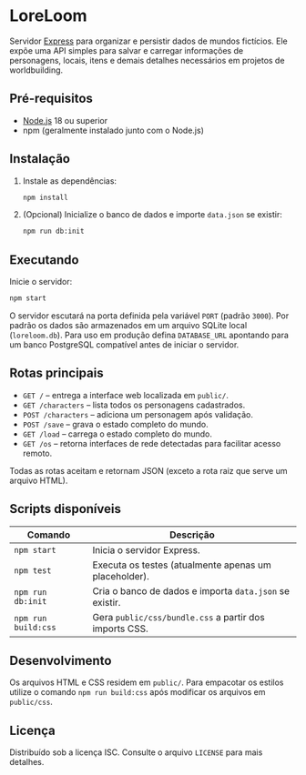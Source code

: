 # LoreLoom

Servidor [Express](https://expressjs.com/) para organizar e persistir dados de mundos fictícios. 
Ele expõe uma API simples para salvar e carregar informações de personagens, locais, itens e demais detalhes
necessários em projetos de worldbuilding.

## Pré-requisitos
- [Node.js](https://nodejs.org/) 18 ou superior
- npm (geralmente instalado junto com o Node.js)

## Instalação
1. Instale as dependências:
   ```bash
   npm install
   ```
2. (Opcional) Inicialize o banco de dados e importe `data.json` se existir:
   ```bash
   npm run db:init
   ```

## Executando
Inicie o servidor:
```bash
npm start
```

O servidor escutará na porta definida pela variável `PORT` (padrão `3000`).
Por padrão os dados são armazenados em um arquivo SQLite local (`loreloom.db`).
Para uso em produção defina `DATABASE_URL` apontando para um banco PostgreSQL compatível antes de iniciar o servidor.

## Rotas principais
- `GET /` – entrega a interface web localizada em `public/`.
- `GET /characters` – lista todos os personagens cadastrados.
- `POST /characters` – adiciona um personagem após validação.
- `POST /save` – grava o estado completo do mundo.
- `GET /load` – carrega o estado completo do mundo.
- `GET /os` – retorna interfaces de rede detectadas para facilitar acesso remoto.

Todas as rotas aceitam e retornam JSON (exceto a rota raiz que serve um arquivo HTML).

## Scripts disponíveis
| Comando              | Descrição                                               |
|---------------------|---------------------------------------------------------|
| `npm start`         | Inicia o servidor Express.                              |
| `npm test`          | Executa os testes (atualmente apenas um placeholder).   |
| `npm run db:init`   | Cria o banco de dados e importa `data.json` se existir. |
| `npm run build:css` | Gera `public/css/bundle.css` a partir dos imports CSS.  |

## Desenvolvimento
Os arquivos HTML e CSS residem em `public/`. Para empacotar os estilos utilize o comando
`npm run build:css` após modificar os arquivos em `public/css`.

## Licença
Distribuído sob a licença ISC. Consulte o arquivo `LICENSE` para mais detalhes.
